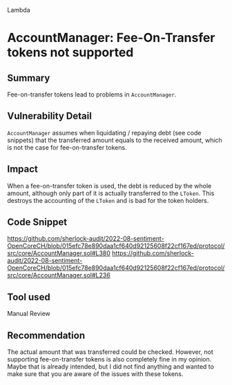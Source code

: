 Lambda
# AccountManager: Fee-On-Transfer tokens not supported

## Summary
Fee-on-transfer tokens lead to problems in `AccountManager`.

## Vulnerability Detail
`AccountManager` assumes when liquidating / repaying debt (see code snippets) that the transferred amount equals to the received amount, which is not the case for fee-on-transfer tokens.

## Impact
When a fee-on-transfer token is used, the debt is reduced by the whole amount, although only part of it is actually transferred to the `LToken`. This destroys the accounting of the `LToken` and is bad for the token holders.

## Code Snippet
https://github.com/sherlock-audit/2022-08-sentiment-OpenCoreCH/blob/015efc78e890daa1cf640d92125608f22cf167ed/protocol/src/core/AccountManager.sol#L380
https://github.com/sherlock-audit/2022-08-sentiment-OpenCoreCH/blob/015efc78e890daa1cf640d92125608f22cf167ed/protocol/src/core/AccountManager.sol#L236

## Tool used

Manual Review

## Recommendation
The actual amount that was transferred could be checked. However, not supporting fee-on-transfer tokens is also completely fine in my opinion. Maybe that is already intended, but I did not find anything and wanted to make sure that you are aware of the issues with these tokens.